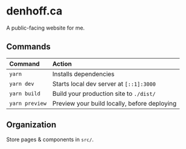 # denhoff.ca

A public-facing website for me.

## Commands

| Command           | Action                                       |
|:----------------  |:-------------------------------------------- |
| `yarn`     | Installs dependencies                        |
| `yarn dev`     | Starts local dev server at `[::1]:3000`  |
| `yarn build`   | Build your production site to `./dist/`      |
| `yarn preview` | Preview your build locally, before deploying |

## Organization

Store pages & components in `src/`.

